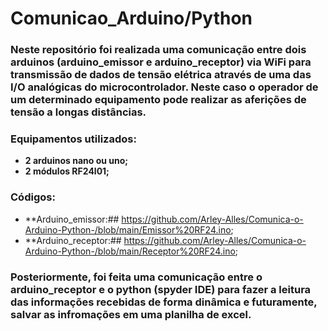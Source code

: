 # Comunicao_Arduino/Python

### Neste repositório foi realizada uma comunicação entre dois arduinos (arduino_emissor e arduino_receptor) via WiFi para transmissão de dados de tensão elétrica através de uma das I/O analógicas do microcontrolador. Neste caso o operador de um determinado equipamento pode realizar as aferições de tensão a longas distâncias.
### Equipamentos utilizados:
* **2 arduinos nano ou uno;**
* **2 módulos RF24l01;**
### Códigos:
* **Arduino_emissor:## https://github.com/Arley-Alles/Comunica-o-Arduino-Python-/blob/main/Emissor%20RF24.ino;
* **Arduino_receptor:## https://github.com/Arley-Alles/Comunica-o-Arduino-Python-/blob/main/Receptor%20RF24.ino;

### Posteriormente, foi feita uma comunicação entre o arduino_receptor e o python (spyder IDE) para fazer a leitura das informações recebidas de forma dinâmica e futuramente, salvar as infromações em uma planilha de excel.
